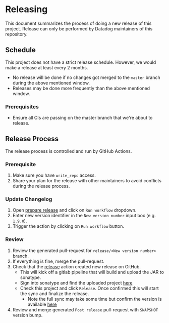 # Releasing

This document summarizes the process of doing a new release of this project.
Release can only be performed by Datadog maintainers of this repository.

## Schedule
This project does not have a strict release schedule. However, we would make a release at least every 2 months.
  - No release will be done if no changes got merged to the `master` branch during the above mentioned window.
  - Releases may be done more frequently than the above mentioned window.

### Prerequisites
- Ensure all CIs are passing on the master branch that we're about to release.

## Release Process

The release process is controlled and run by GitHub Actions.

### Prerequisite

1. Make sure you have `write_repo` access.
1. Share your plan for the release with other maintainers to avoid conflicts during the release process.

### Update Changelog

1. Open [prepare release](https://github.com/DataDog/datadog-api-client-java/actions/workflows/prepare_release.yml) and click on `Run workflow` dropdown.
1. Enter new version identifier in the `New version number` input box (e.g. `1.9.0`).
1. Trigger the action by clicking on `Run workflow` button.

### Review

1. Review the generated pull-request for `release/<New version number>` branch.
1. If everything is fine, merge the pull-request.
1. Check that the [release](https://github.com/DataDog/datadog-api-client-java/actions/workflows/release.yml) action created new release on GitHub.
    - This will kick off a gitlab pipeline that will build and upload the JAR to sonatype.
    - Sign into sonatype and find the uploaded project [here](https://oss.sonatype.org/#stagingRepositories)
    - Check this project and click `Release`. Once confirmed this will start the sync and finalize the release.
      - Note the full sync may take some time but confirm the version is available [here](https://repo1.maven.org/maven2/com/datadoghq/datadog-api-client/)
1. Review and merge generated `Post release` pull-request with `SNAPSHOT` version bump.
